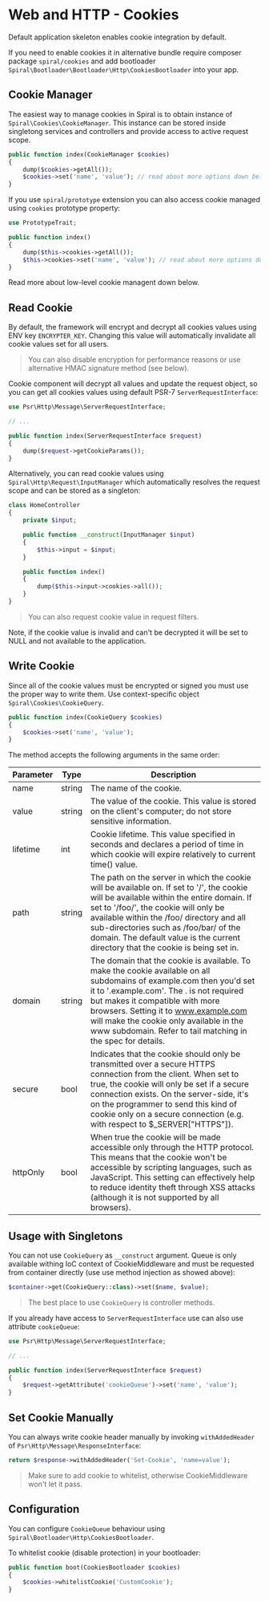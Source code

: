 # Web and HTTP - Cookies
Default application skeleton enables cookie integration by default.
 
If you need to enable cookies it in alternative bundle require composer package `spiral/cookies` and add 
bootloader `Spiral\Bootloader\Bootloader\Http\CookiesBootloader` into your app.

## Cookie Manager
The easiest way to manage cookies in Spiral is to obtain instance of `Spiral\Cookies\CookieManager`. This instance can be stored inside
singletong services and controllers and provide access to active request scope.

```php
public function index(CookieManager $cookies)
{
    dump($cookies->getAll());
    $cookies->set('name', 'value'); // read about more options down below
}
```

If you use `spiral/prototype` extension you can also access cookie managed using `cookies` prototype property:

```php
use PrototypeTrait;

public function index()
{
    dump($this->cookies->getAll());
    $this->cookies->set('name', 'value'); // read about more options down below
}
```

Read more about low-level cookie managent down below.

## Read Cookie
By default, the framework will encrypt and decrypt all cookies values using ENV key `ENCRYPTER_KEY`. Changing this value will
automatically invalidate all cookie values set for all users.

> You can also disable encryption for performance reasons or use alternative HMAC signature method (see below). 

Cookie component will decrypt all values and update the request object, so you can get all cookies values using default PSR-7 `ServerRequestInterface`:

```php
use Psr\Http\Message\ServerRequestInterface;

// ...

public function index(ServerRequestInterface $request)
{
    dump($request->getCookieParams());
}
```

Alternatively, you can read cookie values using `Spiral\Http\Request\InputManager` which automatically resolves the request
scope and can be stored as a singleton:

```php
class HomeController
{
    private $input;

    public function __construct(InputManager $input)
    {
        $this->input = $input;
    }

    public function index()
    {
        dump($this->input->cookies->all());
    }
}
```

> You can also request cookie value in request filters.

Note, if the cookie value is invalid and can't be decrypted it will be set to NULL and not available to the application. 

## Write Cookie
Since all of the cookie values must be encrypted or signed you must use the proper way to write them. 
Use context-specific object `Spiral\Cookies\CookieQuery`.

```php
public function index(CookieQuery $cookies)
{
    $cookies->set('name', 'value');
}
```

The method accepts the following arguments in the same order: 

Parameter | Type | Description
--- | --- | ---
name | string | The name of the cookie.
value |  string | The value of the cookie. This value is stored on the client's computer; do not store sensitive information.
lifetime | int | Cookie lifetime. This value specified in seconds and declares a period of time in which cookie will expire relatively to current time() value.
path | string | The path on the server in which the cookie will be available on. If set to '/', the cookie will be available within the entire domain. If set to '/foo/', the cookie will only be available within the /foo/ directory and all sub-directories such as /foo/bar/ of the domain. The default value is the current directory that the cookie is being set in.
domain | string | The domain that the cookie is available. To make the cookie available on all subdomains of example.com then you'd set it to '.example.com'. The . is not required but makes it compatible with more browsers. Setting it to www.example.com will make the cookie only available in the www subdomain. Refer to tail matching in the spec for details.
secure | bool | Indicates that the cookie should only be transmitted over a secure HTTPS connection from the client. When set to true, the cookie will only be set if a secure connection exists. On the server-side, it's on the programmer to send this kind of cookie only on a secure connection (e.g. with respect to $_SERVER["HTTPS"]).
httpOnly | bool | When true the cookie will be made accessible only through the HTTP protocol. This means that the cookie won't be accessible by scripting languages, such as JavaScript. This setting can effectively help to reduce identity theft through XSS attacks (although it is not supported by all browsers).

## Usage with Singletons
You can not use `CookieQuery` as `__construct` argument. Queue is only available withing IoC context of CookieMiddleware
and must be requested from container directly (use use method injection as showed above):

```php
$container->get(CookieQuery::class)->set($name, $value);
```

> The best place to use `CookieQuery` is controller methods.

If you already have access to `ServerRequestInterface` use can also use attribute `cookieQueue`:

```php
use Psr\Http\Message\ServerRequestInterface;

// ...

public function index(ServerRequestInterface $request)
{
    $request->getAttribute('cookieQueue')->set('name', 'value');
}
```

## Set Cookie Manually
You can always write cookie header manually by invoking `withAddedHeader` of `Psr\Http\Message\ResponseInterface`:

```php
return $response->withAddedHeader('Set-Cookie', 'name=value');
```

> Make sure to add cookie to whitelist, otherwise CookieMiddleware won't let it pass.

## Configuration
You can configure `CookieQueue` behaviour using `Spiral\Bootloader\Http\CookiesBootloader`.

To whitelist cookie (disable protection) in your bootloader:

```php
public function boot(CookiesBootloader $cookies)
{
    $cookies->whitelistCookie('CustomCookie');
}
```
